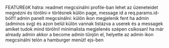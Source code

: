 FEATUREöK hátra:
readmet megcsinálni
profile-ban lehet az üzeneteidet megnézni és törölni-> törlésnek külön page, message id a req.params.id-ból!!! 
admin panelt megcsinálni: külön ikon megjelenik fent ha admin (adminos svg) és azon belül külön vannak listázva a userek és a messagek amiket tudok mind törölni! minimalista megjelenés szépen csíkosan! 
ha már already admin akkor a become admin tűnjön el, helyette az admin ikon
megcsinálni telón a hamburger menüt! ejs-ben <script> taggel easy!